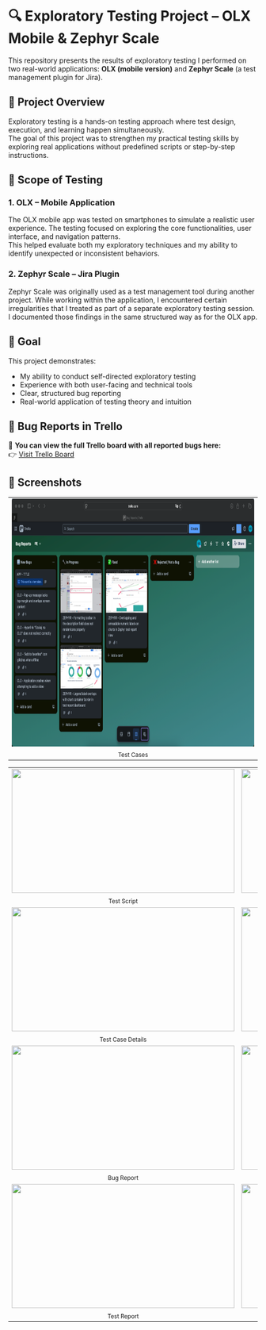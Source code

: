 # 🔍 Exploratory Testing Project – OLX Mobile & Zephyr Scale

This repository presents the results of exploratory testing I performed on two real-world applications: **OLX (mobile version)** and **Zephyr Scale** (a test management plugin for Jira).

## 🧪 Project Overview

Exploratory testing is a hands-on testing approach where test design, execution, and learning happen simultaneously.  
The goal of this project was to strengthen my practical testing skills by exploring real applications without predefined scripts or step-by-step instructions.

## 🧭 Scope of Testing

### 1. **OLX – Mobile Application**
The OLX mobile app was tested on smartphones to simulate a realistic user experience. The testing focused on exploring the core functionalities, user interface, and navigation patterns.  
This helped evaluate both my exploratory techniques and my ability to identify unexpected or inconsistent behaviors.

### 2. **Zephyr Scale – Jira Plugin**
Zephyr Scale was originally used as a test management tool during another project. While working within the application, I encountered certain irregularities that I treated as part of a separate exploratory testing session.  
I documented those findings in the same structured way as for the OLX app.


## 🎯 Goal

This project demonstrates:
- My ability to conduct self-directed exploratory testing
- Experience with both user-facing and technical tools
- Clear, structured bug reporting
- Real-world application of testing theory and intuition

## 🧾 Bug Reports in Trello

📌 **You can view the full Trello board with all reported bugs here:**  
👉 [Visit Trello Board](https://trello.com/b/WIeAiPE4/bug-reports)

## 📸 Screenshots

<table>
  <tr>
    <td align="center">
      <img src="screenshots/Window - Dashboard.png" width="1000" height="500"/><br/>
      <sub>Test Cases</sub>
    </td>
  </tr>
</table>
<table>
  <tr>
    <td align="center">
      <img src="screenshots/Zephyr - Test Script.png" width="450" height="250"/><br/>
      <sub>Test Script</sub>
    </td>
    <td align="center">
      <img src="screenshots/Zephyr - Test script (2).png" width="450" height="250"/><br/>
      <sub>Test Script</sub>
    </td>
  </tr>
   <tr>
    <td align="center">
      <img src="screenshots/Zephyr - Test Case Details.png" width="450" height="250"/><br/>
      <sub>Test Case Details</sub>
    </td>
    <td align="center">
      <img src="screenshots/Zephyr - Test Case Traceability.png" width="450" height="250"/><br/>
      <sub>Test Case Traceability</sub>
    </td>
  </tr>
   <tr>
    <td align="center">
      <img src="screenshots/Zephyr - Bug Report.png" width="450" height="250"/><br/>
      <sub>Bug Report</sub>
    </td>
    <td align="center">
      <img src="screenshots/Zephyr - Bug reports.png" width="450" height="250"/><br/>
      <sub>Bug Reports</sub>
    </td>
  </tr>
  <tr>
    <td align="center">
      <img src="screenshots/Zephyr - Test Report.png" width="450" height="250"/><br/>
      <sub>Test Report</sub>
    </td>
    <td align="center">
      <img src="screenshots/Zephyr - Test Report (2).png" width="450" height="250"/><br/>
      <sub>Test Report</sub>
    </td>
  </tr>
</table>
